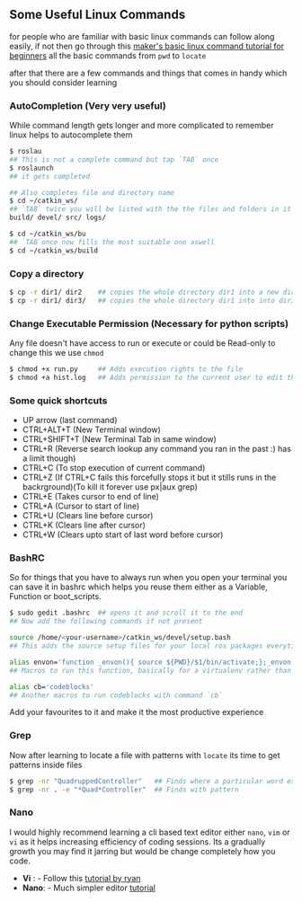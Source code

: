 ## Some Useful Linux Commands
for people who are familiar with basic linux commands can follow along easily, if not then go through this [maker's basic linux command tutorial for beginners](https://maker.pro/linux/tutorial/basic-linux-commands-for-beginners) all the basic commands from `pwd` to `locate`

after that there are a few commands and things that comes in handy which you should consider learning
### AutoCompletion (Very very useful)
While command length gets longer and more complicated to remember linux helps to autocomplete them
```bash
$ roslau
## This is not a complete command but tap `TAB` once
$ roslaunch
## it gets completed  

## Also completes file and directory name
$ cd ~/catkin_ws/
## `TAB` twice you will be listed with the the files and folders in it
build/ devel/ src/ logs/  

$ cd ~/catkin_ws/bu
## `TAB`once now fills the most suitable one aswell
$ cd ~/catkin_ws/build
```

### Copy a directory
```bash
$ cp -r dir1/ dir2    ## copies the whole directory dir1 into a new directory dir2
$ cp -r dir1/ dir3/   ## copies the whole directory dir1 into into dir3/dir1
```
### Change Executable Permission (Necessary for python scripts)
Any file doesn't have access to run or execute or could be Read-only to change this we use `chmod`
```bash
$ chmod +x run.py     ## Adds execution rights to the file
$ chmod +a hist.log   ## Adds permission to the current user to edit the files
```  
### Some quick shortcuts  
- UP arrow (last command)
- CTRL+ALT+T (New Terminal window)
- CTRL+SHIFT+T (New Terminal Tab in same window)
- CTRL+R (Reverse search lookup any command you ran in the past :) has a limit though)
- CTRL+C (To stop execution of current command)
- CTRL+Z (If CTRL+C fails this forcefully stops it but it stills runs in the backrground)(To kill it forever use px|aux grep)
- CTRL+E (Takes cursor to end of line)
- CTRL+A (Cursor to start of line)
- CTRL+U (Clears line before cursor)
- CTRL+K (Clears line after cursor)
- CTRL+W (Clears upto start of last word before cursor)

### BashRC
So for things that you have to always run when you open your terminal you can save it in bashrc which helps you reuse them either as a Variable, Function or boot_scripts.
```bash
$ sudo gedit .bashrc  ## opens it and scroll it to the end
## Now add the following commands if not present

source /home/<your-username>/catkin_ws/devel/setup.bash
## This adds the source setup files for your local ros packages everytime your terminal opens

alias envon='function _envon(){ source ${PWD}/$1/bin/activate;};_envon'
## Macros to run this function, basically for a virtualenv rather than manually sourceing its activate just use `envon venv` or virtualenv name

alias cb='codeblocks'
## Another macros to run codeblocks with command `cb`
```
Add your favourites to it and make it the most productive experience

### Grep
Now after learning to locate a file with patterns with `locate` its time to get patterns inside files
```bash
$ grep -nr "QuadruppedController"   ## Finds where a particular word exists in the whole codebase
$ grep -nr . -e "*Quad*Controller"  ## Finds with pattern  
```

### Nano
I would highly recommend learning a cli based text editor either `nano`, `vim` or `vi` as it helps increasing efficiency of coding sessions. Its a gradually growth you may find it jarring but would be change completely how you code.

- **Vi** : - Follow this [tutorial by ryan](https://ryanstutorials.net/linuxtutorial/vi.php)
- **Nano**: - Much simpler editor [tutorial](https://www.howtogeek.com/howto/42980/the-beginners-guide-to-nano-the-linux-command-line-text-editor/)
